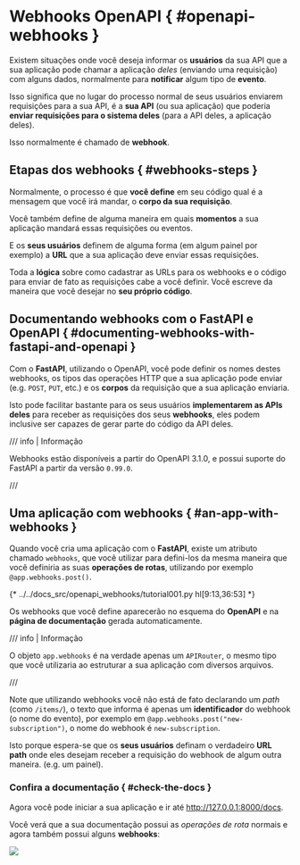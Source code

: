 # Webhooks OpenAPI { #openapi-webhooks }

Existem situações onde você deseja informar os **usuários** da sua API que a sua aplicação pode chamar a aplicação *deles* (enviando uma requisição) com alguns dados, normalmente para **notificar** algum tipo de **evento**.

Isso significa que no lugar do processo normal de seus usuários enviarem requisições para a sua API, é a **sua API** (ou sua aplicação) que poderia **enviar requisições para o sistema deles** (para a API deles, a aplicação deles).

Isso normalmente é chamado de **webhook**.

## Etapas dos webhooks { #webhooks-steps }

Normalmente, o processo é que **você define** em seu código qual é a mensagem que você irá mandar, o **corpo da sua requisição**.

Você também define de alguma maneira em quais **momentos** a sua aplicação mandará essas requisições ou eventos.

E os **seus usuários** definem de alguma forma (em algum painel por exemplo) a **URL** que a sua aplicação deve enviar essas requisições.

Toda a **lógica** sobre como cadastrar as URLs para os webhooks e o código para enviar de fato as requisições cabe a você definir. Você escreve da maneira que você desejar no **seu próprio código**.

## Documentando webhooks com o FastAPI e OpenAPI { #documenting-webhooks-with-fastapi-and-openapi }

Com o **FastAPI**, utilizando o OpenAPI, você pode definir os nomes destes webhooks, os tipos das operações HTTP que a sua aplicação pode enviar (e.g. `POST`, `PUT`, etc.) e os **corpos** da requisição que a sua aplicação enviaria.

Isto pode facilitar bastante para os seus usuários **implementarem as APIs deles** para receber as requisições dos seus **webhooks**, eles podem inclusive ser capazes de gerar parte do código da API deles.

/// info | Informação

Webhooks estão disponíveis a partir do OpenAPI 3.1.0, e possui suporte do FastAPI a partir da versão `0.99.0`.

///

## Uma aplicação com webhooks { #an-app-with-webhooks }

Quando você cria uma aplicação com o **FastAPI**, existe um atributo chamado `webhooks`, que você utilizar para defini-los da mesma maneira que você definiria as suas **operações de rotas**, utilizando por exemplo `@app.webhooks.post()`.

{* ../../docs_src/openapi_webhooks/tutorial001.py hl[9:13,36:53] *}

Os webhooks que você define aparecerão no esquema do **OpenAPI** e na **página de documentação** gerada automaticamente.

/// info | Informação

O objeto `app.webhooks` é na verdade apenas um `APIRouter`, o mesmo tipo que você utilizaria ao estruturar a sua aplicação com diversos arquivos.

///

Note que utilizando webhooks você não está de fato declarando um *path* (como `/items/`), o texto que informa é apenas um **identificador** do webhook (o nome do evento), por exemplo em `@app.webhooks.post("new-subscription")`, o nome do webhook é `new-subscription`.

Isto porque espera-se que os **seus usuários** definam o verdadeiro **URL path** onde eles desejam receber a requisição do webhook de algum outra maneira. (e.g. um painel).

### Confira a documentação { #check-the-docs }

Agora você pode iniciar a sua aplicação e ir até <a href="http://127.0.0.1:8000/docs" class="external-link" target="_blank">http://127.0.0.1:8000/docs</a>.

Você verá que a sua documentação possui as *operações de rota* normais e agora também possui alguns **webhooks**:

<img src="/img/tutorial/openapi-webhooks/image01.png">
